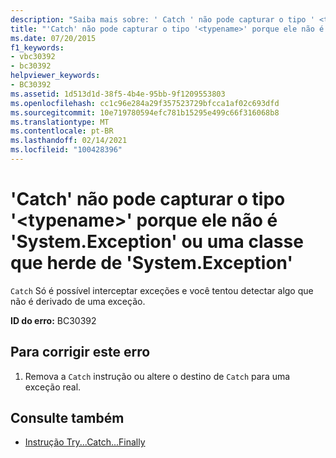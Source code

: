 ```yaml
---
description: "Saiba mais sobre: ' Catch ' não pode capturar o tipo ' <typename> ' porque ele não é ' System. Exception ' ou uma classe que herda de ' System. Exception '"
title: "'Catch' não pode capturar o tipo '<typename>' porque ele não é 'System.Exception' ou uma classe que herde de 'System.Exception'"
ms.date: 07/20/2015
f1_keywords:
- vbc30392
- bc30392
helpviewer_keywords:
- BC30392
ms.assetid: 1d513d1d-38f5-4b4e-95bb-9f1209553803
ms.openlocfilehash: cc1c96e284a29f357523729bfcca1af02c693dfd
ms.sourcegitcommit: 10e719780594efc781b15295e499c66f316068b8
ms.translationtype: MT
ms.contentlocale: pt-BR
ms.lasthandoff: 02/14/2021
ms.locfileid: "100428396"
---
```

# <a name="catch-cannot-catch-type-typename-because-it-is-not-systemexception-or-a-class-that-inherits-from-systemexception"></a>'Catch' não pode capturar o tipo '\<typename>' porque ele não é 'System.Exception' ou uma classe que herde de 'System.Exception'

`Catch` Só é possível interceptar exceções e você tentou detectar algo que não é derivado de uma exceção.  
  
 **ID do erro:** BC30392  
  
## <a name="to-correct-this-error"></a>Para corrigir este erro  
  
1. Remova a `Catch` instrução ou altere o destino de `Catch` para uma exceção real.  
  
## <a name="see-also"></a>Consulte também

- [Instrução Try...Catch...Finally](../language-reference/statements/try-catch-finally-statement.md)
